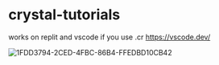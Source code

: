 # crystal-tutorials
works on replit and vscode if you use .cr
https://vscode.dev/

![1FDD3794-2CED-4FBC-86B4-FFEDBD10CB42](https://user-images.githubusercontent.com/107148755/206710483-d733762d-0dfa-427f-aa91-e62d281c0592.gif)
